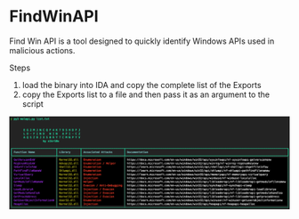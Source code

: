 # FindWinAPI
Find Win API is a tool designed to quickly identify Windows APIs used in malicious actions.

Steps

1. load the binary into IDA and copy the complete list of the Exports
2. copy the Exports list to a file and then pass it as an argument to the script

![usage](https://github.com/s1kr10s/FindWinAPI/blob/main/usage.png)
